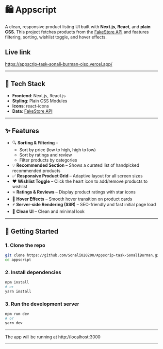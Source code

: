 # 🛍️ Appscript

A clean, responsive product listing UI built with **Next.js**, **React**, and **plain CSS**. This project fetches products from the [FakeStore API](https://fakestoreapi.com/) and features filtering, sorting, wishlist toggle, and hover effects.


## Live link

https://appscrip-task-sonali-burman-oiso.vercel.app/

---

## 🔧 Tech Stack

- **Frontend**: Next.js, React.js
- **Styling**: Plain CSS Modules
- **Icons**: react-icons
- **Data**: [FakeStore API](https://fakestoreapi.com/)

---

## ✨ Features

- 🔍 **Sorting & Filtering** – 
  - Sort by price (low to high, high to low)
  - Sort by ratings and review
  - Filter products by categories
- 💡 **Recommended Section** – Shows a curated list of handpicked recommended products
- ✅ **Responsive Product Grid** – Adaptive layout for all screen sizes
- ❤️ **Wishlist Toggle** – Click the heart icon to add/remove products to wishlist
- ⭐ **Ratings & Reviews** – Display product ratings with star icons
- 🎯 **Hover Effects** – Smooth hover transition on product cards
- ⚡ **Server-side Rendering (SSR)** – SEO-friendly and fast initial page load
- 🧼 **Clean UI** – Clean and minimal look 


---

## 🚀 Getting Started

### 1. Clone the repo

```bash
git clone https://github.com/Sonali020200/Appscrip-task-SonaliBurman.git
cd appscript
```

### 2. Install dependencies

```bash
npm install
# or
yarn install
```

### 3. Run the development server

```bash
npm run dev
# or
yarn dev
```
---

The app will be running at http://localhost:3000

---



